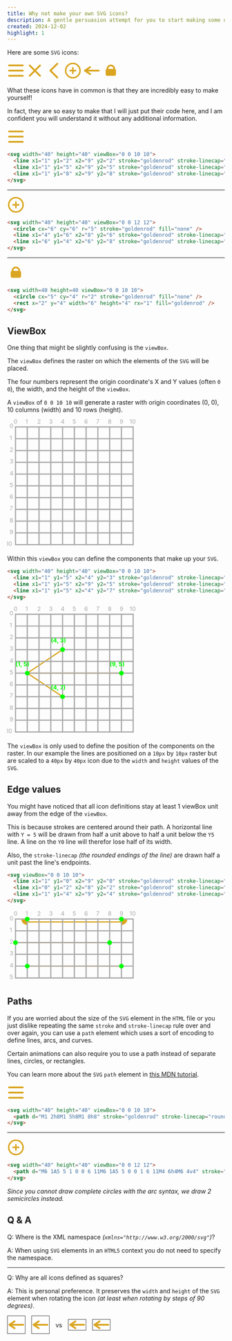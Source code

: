 ```yaml
---
title: Why not make your own SVG icons?
description: A gentle persuasion attempt for you to start making some of your own SVG icons and how to do it.
created: 2024-12-02
highlight: 1
---
```


Here are some `SVG` icons:

<svg width="40" height="40" viewBox="0 0 10 10">
  <line x1="1" y1="2" x2="9" y2="2" stroke="goldenrod" stroke-linecap="round" />
  <line x1="1" y1="5" x2="9" y2="5" stroke="goldenrod" stroke-linecap="round" />
  <line x1="1" y1="8" x2="9" y2="8" stroke="goldenrod" stroke-linecap="round" />
</svg>

<svg width="40" height="40" viewBox="0 0 10 10">
  <line x1="2" y1="2" x2="8" y2="8" stroke="goldenrod" stroke-linecap="round" />
  <line x1="8" y1="2" x2="2" y2="8" stroke="goldenrod" stroke-linecap="round" />
</svg>

<svg width="40" height="40" viewBox="0 0 10 10">
  <line x1="7" y1="1" x2="3" y2="5" stroke="goldenrod" stroke-linecap="round" />
  <line x1="3" y1="5" x2="7" y2="9" stroke="goldenrod" stroke-linecap="round" />
</svg>

<svg width="40" height="40" viewBox="0 0 12 12">
  <circle cx="6" cy="6" r="5" stroke="goldenrod" fill="none" />
  <line x1="4" y1="6" x2="8" y2="6" stroke="goldenrod" stroke-linecap="round"/>
  <line x1="6" y1="4" x2="6" y2="8" stroke="goldenrod" stroke-linecap="round"/>
</svg>

<svg width="40" height="40" viewBox="0 0 10 10">
  <line x1="1" y1="5" x2="4" y2="3" stroke="goldenrod" stroke-linecap="round" />
  <line x1="1" y1="5" x2="9" y2="5" stroke="goldenrod" stroke-linecap="round" />
  <line x1="1" y1="5" x2="4" y2="7" stroke="goldenrod" stroke-linecap="round" />
</svg>

<svg width=40 height=40 viewBox="0 0 10 10">
  <circle cx="5" cy="4" r="2" stroke="goldenrod" fill="none" />
  <rect x="2" y="4" width="6" height="4" rx="1" fill="goldenrod" />
</svg>

What these icons have in common is that they are incredibly easy to make yourself!  

In fact, they are so easy to make that I will just put their code here, and I am confident you will understand it without any additional information.

<svg width="40" height="40" viewBox="0 0 10 10">
  <line x1="1" y1="2" x2="9" y2="2" stroke="goldenrod" stroke-linecap="round" />
  <line x1="1" y1="5" x2="9" y2="5" stroke="goldenrod" stroke-linecap="round" />
  <line x1="1" y1="8" x2="9" y2="8" stroke="goldenrod" stroke-linecap="round" />
</svg>

```html
<svg width="40" height="40" viewBox="0 0 10 10">
  <line x1="1" y1="2" x2="9" y2="2" stroke="goldenrod" stroke-linecap="round" />
  <line x1="1" y1="5" x2="9" y2="5" stroke="goldenrod" stroke-linecap="round" />
  <line x1="1" y1="8" x2="9" y2="8" stroke="goldenrod" stroke-linecap="round" />
</svg>
```

---

<svg width="40" height="40" viewBox="0 0 12 12">
  <circle cx="6" cy="6" r="5" stroke="goldenrod" fill="none" />
  <line x1="4" y1="6" x2="8" y2="6" stroke="goldenrod" stroke-linecap="round"/>
  <line x1="6" y1="4" x2="6" y2="8" stroke="goldenrod" stroke-linecap="round"/>
</svg>

```html
<svg width="40" height="40" viewBox="0 0 12 12">
  <circle cx="6" cy="6" r="5" stroke="goldenrod" fill="none" />
  <line x1="4" y1="6" x2="8" y2="6" stroke="goldenrod" stroke-linecap="round"/>
  <line x1="6" y1="4" x2="6" y2="8" stroke="goldenrod" stroke-linecap="round"/>
</svg>
```

---

<svg width=40 height=40 viewBox="0 0 10 10">
  <circle cx="5" cy="4" r="2" stroke="goldenrod" fill="none" />
  <rect x="2" y="4" width="6" height="4" rx="1" fill="goldenrod" />
</svg>

```html
<svg width=40 height=40 viewBox="0 0 10 10">
  <circle cx="5" cy="4" r="2" stroke="goldenrod" fill="none" />
  <rect x="2" y="4" width="6" height="4" rx="1" fill="goldenrod" />
</svg>
```

## ViewBox

One thing that might be slightly confusing is the `viewBox`.

The `viewBox` defines the raster on which the elements of the `SVG` will be placed.

The four numbers represent the origin coordinate's X and Y values (often `0 0`), the width, and the height of the `viewBox`.

A `viewBox` of `0 0 10 10` will generate a raster with origin coordinates (0, 0), 10 columns (width) and 10 rows (height).

<svg width="300" height="300" viewBox="-7 -3 110 103">
  <path d="M0,0h100M0,10h100M0,20h100M0,30h100M0,40h100M0,50h100M0,60h100M0,70h100M0,80h100M0,90h100M0,100h100" stroke="#aaaaaa" strokeWidth="0.5" stroke-lineCap="round" />
  <path d="M0,0v100M10,0v100M20,0v100M30,0v100M40,0v100M50,0v100M60,0v100M70,0v100M80,0v100M90,0v100M100,0v100" stroke="#aaaaaa" strokeWidth="0.5" stroke-lineCap="round" />
  <text x="-1.5" y="-3" style="font-size: 5px; fill: #aaaaaa;">0</text>
  <text x="8.5" y="-3" style="font-size: 5px; fill: #aaaaaa;">1</text>
  <text x="18.5" y="-3" style="font-size: 5px; fill: #aaaaaa;">2</text>
  <text x="28.5" y="-3" style="font-size: 5px; fill: #aaaaaa;">3</text>
  <text x="38.5" y="-3" style="font-size: 5px; fill: #aaaaaa;">4</text>
  <text x="48.5" y="-3" style="font-size: 5px; fill: #aaaaaa;">5</text>
  <text x="58.5" y="-3" style="font-size: 5px; fill: #aaaaaa;">6</text>
  <text x="68.5" y="-3" style="font-size: 5px; fill: #aaaaaa;">7</text>
  <text x="78.5" y="-3" style="font-size: 5px; fill: #aaaaaa;">8</text>
  <text x="88.5" y="-3" style="font-size: 5px; fill: #aaaaaa;">9</text>
  <text x="97" y="-3" style="font-size: 5px; fill: #aaaaaa;">10</text>
  <text x="-5" y="1" style="font-size: 5px; fill: #aaaaaa;">0</text>
  <text x="-5" y="11" style="font-size: 5px; fill: #aaaaaa;">1</text>
  <text x="-5" y="21" style="font-size: 5px; fill: #aaaaaa;">2</text>
  <text x="-5" y="31" style="font-size: 5px; fill: #aaaaaa;">3</text>
  <text x="-5" y="41" style="font-size: 5px; fill: #aaaaaa;">4</text>
  <text x="-5" y="51" style="font-size: 5px; fill: #aaaaaa;">5</text>
  <text x="-5" y="61" style="font-size: 5px; fill: #aaaaaa;">6</text>
  <text x="-5" y="71" style="font-size: 5px; fill: #aaaaaa;">7</text>
  <text x="-5" y="81" style="font-size: 5px; fill: #aaaaaa;">8</text>
  <text x="-5" y="91" style="font-size: 5px; fill: #aaaaaa;">9</text>
  <text x="-8" y="101" style="font-size: 5px; fill: #aaaaaa;">10</text>
</svg>

Within this `viewBox` you can define the components that make up your `SVG`.

```html
<svg width="40" height="40" viewBox="0 0 10 10">
  <line x1="1" y1="5" x2="4" y2="3" stroke="goldenrod" stroke-linecap="round" />
  <line x1="1" y1="5" x2="9" y2="5" stroke="goldenrod" stroke-linecap="round" />
  <line x1="1" y1="5" x2="4" y2="7" stroke="goldenrod" stroke-linecap="round" />
</svg>
```

<svg width="300" height="300" viewBox="-7 -3 110 103">
  <line x1="10" y1="50" x2="40" y2="30" stroke="goldenrod" strokeWidth="10" stroke-lineCap="round" />
  <line x1="10" y1="50" x2="90" y2="50" stroke="goldenrod" strokeWidth="10" stroke-lineCap="round" />
  <line x1="10" y1="50" x2="40" y2="70" stroke="goldenrod" strokeWidth="10" stroke-lineCap="round" />
  <path d="M0,0h100M0,10h100M0,20h100M0,30h100M0,40h100M0,50h100M0,60h100M0,70h100M0,80h100M0,90h100M0,100h100" stroke="#aaaaaa" strokeWidth="0.5" stroke-lineCap="round" />
  <path d="M0,0v100M10,0v100M20,0v100M30,0v100M40,0v100M50,0v100M60,0v100M70,0v100M80,0v100M90,0v100M100,0v100" stroke="#aaaaaa" strokeWidth="0.5" stroke-lineCap="round" />
  <text x="-1.5" y="-3" style="font-size: 5px; fill: #aaaaaa;">0</text>
  <text x="8.5" y="-3" style="font-size: 5px; fill: #aaaaaa;">1</text>
  <text x="18.5" y="-3" style="font-size: 5px; fill: #aaaaaa;">2</text>
  <text x="28.5" y="-3" style="font-size: 5px; fill: #aaaaaa;">3</text>
  <text x="38.5" y="-3" style="font-size: 5px; fill: #aaaaaa;">4</text>
  <text x="48.5" y="-3" style="font-size: 5px; fill: #aaaaaa;">5</text>
  <text x="58.5" y="-3" style="font-size: 5px; fill: #aaaaaa;">6</text>
  <text x="68.5" y="-3" style="font-size: 5px; fill: #aaaaaa;">7</text>
  <text x="78.5" y="-3" style="font-size: 5px; fill: #aaaaaa;">8</text>
  <text x="88.5" y="-3" style="font-size: 5px; fill: #aaaaaa;">9</text>
  <text x="97" y="-3" style="font-size: 5px; fill: #aaaaaa;">10</text>
  <text x="-5" y="1" style="font-size: 5px; fill: #aaaaaa;">0</text>
  <text x="-5" y="11" style="font-size: 5px; fill: #aaaaaa;">1</text>
  <text x="-5" y="21" style="font-size: 5px; fill: #aaaaaa;">2</text>
  <text x="-5" y="31" style="font-size: 5px; fill: #aaaaaa;">3</text>
  <text x="-5" y="41" style="font-size: 5px; fill: #aaaaaa;">4</text>
  <text x="-5" y="51" style="font-size: 5px; fill: #aaaaaa;">5</text>
  <text x="-5" y="61" style="font-size: 5px; fill: #aaaaaa;">6</text>
  <text x="-5" y="71" style="font-size: 5px; fill: #aaaaaa;">7</text>
  <text x="-5" y="81" style="font-size: 5px; fill: #aaaaaa;">8</text>
  <text x="-5" y="91" style="font-size: 5px; fill: #aaaaaa;">9</text>
  <text x="-8" y="101" style="font-size: 5px; fill: #aaaaaa;">10</text>
  <circle cx="10" cy="50" r="2" fill="#00ff00" />
  <circle cx="40" cy="30" r="2" fill="#00ff00" />
  <circle cx="90" cy="50" r="2" fill="#00ff00" />
  <circle cx="40" cy="70" r="2" fill="#00ff00" />
  <text x="0" y="44" style="font-size: 5px; font-weight: bold;" fill="#00ff00">(1, 5)</text>
  <text x="30" y="24" style="font-size: 5px; font-weight: bold;" fill="#00ff00">(4, 3)</text>
  <text x="30" y="64" style="font-size: 5px; font-weight: bold;" fill="#00ff00">(4, 7)</text>
  <text x="80" y="44" style="font-size: 5px; font-weight: bold;" fill="#00ff00">(9, 5)</text>
</svg>

The `viewBox` is only used to define the position of the components on the raster. In our example the lines are positioned on a `10px` by `10px` raster but are scaled to a `40px` by `40px` icon due to the `width` and `height` values of the `SVG`.

## Edge values

You might have noticed that all icon definitions stay at least 1 viewBox unit away from the edge of the `viewBox`.

This is because strokes are centered around their path. A horizontal line with `Y = 5` will be drawn from half a unit above to half a unit below the `Y5` line. A line on the `Y0` line will therefor lose half of its width.

Also, the `stroke-linecap` _(the rounded endings of the line)_ are drawn half a unit past the line's endpoints.

```html
<svg viewBox="0 0 10 10">
  <line x1="1" y1="0" x2="9" y2="0" stroke="goldenrod" stroke-linecap="round" />
  <line x1="0" y1="2" x2="8" y2="2" stroke="goldenrod" stroke-linecap="round" />
  <line x1="1" y1="4" x2="9" y2="4" stroke="goldenrod" stroke-linecap="round" />
</svg>
```

<svg width="300" height="170" viewBox="-7 -3 110 53">
  <path d="M5,0A5,5,1,0,0,10,5L10,0Z" strokeWidth="1" fill="goldenrod" />
  <line x1="10" y1="2.5" x2="90" y2="2.5" stroke="goldenrod" strokeWidth="5" />
  <path d="M95,0A5,5,0,0,1,90,5L90,0Z" strokeWidth="1" fill="goldenrod" />
  <line x1="0" y1="20" x2="80" y2="20" stroke="goldenrod" strokeWidth="10" />
  <line x1="10" y1="20" x2="80" y2="20" stroke="goldenrod" strokeWidth="10" stroke-lineCap="round" />
  <line x1="10" y1="40" x2="90" y2="40" stroke="goldenrod" strokeWidth="10" stroke-lineCap="round" />
  <path d="M0,0h100M0,10h100M0,20h100M0,30h100M0,40h100M0,50h100" stroke="#aaaaaa" strokeWidth="0.5" stroke-lineCap="round" />
  <path d="M0,0v50M10,0v50M20,0v50M30,0v50M40,0v50M50,0v50M60,0v50M70,0v50M80,0v50M90,0v50M100,0v50" stroke="#aaaaaa" strokeWidth="0.5" stroke-lineCap="round" />
  <text x="-1.5" y="-3" style="font-size: 5px; fill: #aaaaaa;">0</text>
  <text x="8.5" y="-3" style="font-size: 5px; fill: #aaaaaa;">1</text>
  <text x="18.5" y="-3" style="font-size: 5px; fill: #aaaaaa;">2</text>
  <text x="28.5" y="-3" style="font-size: 5px; fill: #aaaaaa;">3</text>
  <text x="38.5" y="-3" style="font-size: 5px; fill: #aaaaaa;">4</text>
  <text x="48.5" y="-3" style="font-size: 5px; fill: #aaaaaa;">5</text>
  <text x="58.5" y="-3" style="font-size: 5px; fill: #aaaaaa;">6</text>
  <text x="68.5" y="-3" style="font-size: 5px; fill: #aaaaaa;">7</text>
  <text x="78.5" y="-3" style="font-size: 5px; fill: #aaaaaa;">8</text>
  <text x="88.5" y="-3" style="font-size: 5px; fill: #aaaaaa;">9</text>
  <text x="97" y="-3" style="font-size: 5px; fill: #aaaaaa;">10</text>
  <text x="-5" y="1" style="font-size: 5px; fill: #aaaaaa;">0</text>
  <text x="-5" y="11" style="font-size: 5px; fill: #aaaaaa;">1</text>
  <text x="-5" y="21" style="font-size: 5px; fill: #aaaaaa;">2</text>
  <text x="-5" y="31" style="font-size: 5px; fill: #aaaaaa;">3</text>
  <text x="-5" y="41" style="font-size: 5px; fill: #aaaaaa;">4</text>
  <text x="-5" y="51" style="font-size: 5px; fill: #aaaaaa;">5</text>
  <circle cx="10" cy="0" r="2" fill="#00ff00" />
  <circle cx="90" cy="0" r="2" fill="#00ff00" />
  <circle cx="0" cy="20" r="2" fill="#00ff00" />
  <circle cx="80" cy="20" r="2" fill="#00ff00" />
  <circle cx="10" cy="40" r="2" fill="#00ff00" />
  <circle cx="90" cy="40" r="2" fill="#00ff00" />
</svg>

## Paths

If you are worried about the size of the `SVG` element in the `HTML` file or you just dislike repeating the same `stroke` and `stroke-linecap` rule over and over again, you can use a `path` element which uses a sort of encoding to define lines, arcs, and curves.

Certain animations can also require you to use a path instead of separate lines, circles, or rectangles.

You can learn more about the `SVG` `path` element in [this MDN tutorial](https://developer.mozilla.org/en-US/docs/Web/SVG/Tutorial/Paths).

<svg width="40" height="40" viewBox="0 0 10 10">
  <path d="M1 2h8M1 5h8M1 8h8" stroke="goldenrod" stroke-linecap="round" />
</svg>

```html
<svg width="40" height="40" viewBox="0 0 10 10">
  <path d="M1 2h8M1 5h8M1 8h8" stroke="goldenrod" stroke-linecap="round" />
</svg>
```

---

<svg width="40" height="40" viewBox="0 0 12 12">
  <path d="M6 1A5 5 1 0 0 6 11M6 1A5 5 0 0 1 6 11M4 6h4M6 4v4" stroke="goldenrod" stroke-linecap="round" fill="none" />
</svg>

```html
<svg width="40" height="40" viewBox="0 0 12 12">
  <path d="M6 1A5 5 1 0 0 6 11M6 1A5 5 0 0 1 6 11M4 6h4M6 4v4" stroke="goldenrod" stroke-linecap="round" fill="none" />
</svg>
```

_Since you cannot draw complete circles with the arc syntax, we draw 2 semicircles instead._

## Q & A

Q: Where is the XML namespace _(`xmlns="http://www.w3.org/2000/svg"`)_?

A: When using `SVG` elements in an `HTML5` context you do not need to specify the namespace.

---

Q: Why are all icons defined as squares?

A: This is personal preference. It preserves the `width` and `height` of the `SVG` element when rotating the icon _(at least when rotating by steps of 90 degrees)_.

<div style="display: flex; align-items: center; gap: 1em;">
  <svg width="40" height="40" viewBox="0 0 10 10" style="border: solid 1px #444444;">
    <line x1="1" y1="5" x2="4" y2="3" stroke="goldenrod" stroke-linecap="round" />
    <line x1="1" y1="5" x2="9" y2="5" stroke="goldenrod" stroke-linecap="round" />
    <line x1="1" y1="5" x2="4" y2="7" stroke="goldenrod" stroke-linecap="round" />
  </svg>

  <svg width="40" height="40" viewBox="0 0 10 10" class="rotate-90" style="border: solid 1px #444444;">
    <line x1="1" y1="5" x2="4" y2="3" stroke="goldenrod" stroke-linecap="round" />
    <line x1="1" y1="5" x2="9" y2="5" stroke="goldenrod" stroke-linecap="round" />
    <line x1="1" y1="5" x2="4" y2="7" stroke="goldenrod" stroke-linecap="round" />
  </svg>

  vs

  <svg width="40" height="24" viewBox="0 0 10 6" style="border: solid 1px #444444;">
    <line x1="1" y1="3" x2="4" y2="1" stroke="goldenrod" stroke-linecap="round" />
    <line x1="1" y1="3" x2="9" y2="3" stroke="goldenrod" stroke-linecap="round" />
    <line x1="1" y1="3" x2="4" y2="5" stroke="goldenrod" stroke-linecap="round" />
  </svg>

  <svg width="40" height="24" viewBox="0 0 10 6" class="rotate-90" style="border: solid 1px #444444;">
    <line x1="1" y1="3" x2="4" y2="1" stroke="goldenrod" stroke-linecap="round" />
    <line x1="1" y1="3" x2="9" y2="3" stroke="goldenrod" stroke-linecap="round" />
    <line x1="1" y1="3" x2="4" y2="5" stroke="goldenrod" stroke-linecap="round" />
  </svg>
</div>